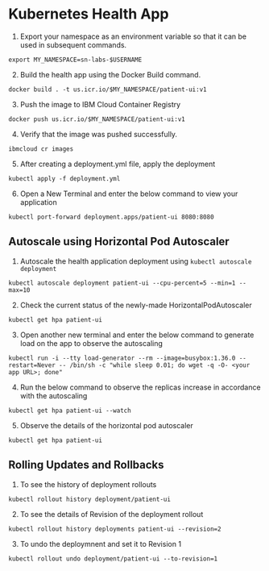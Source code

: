 # Kubernetes Health App

1. Export your namespace as an environment variable so that it can be used in subsequent commands.

```shell
export MY_NAMESPACE=sn-labs-$USERNAME
```

2. Build the health app using the Docker Build command.

```shell
docker build . -t us.icr.io/$MY_NAMESPACE/patient-ui:v1
```

3. Push the image to IBM Cloud Container Registry

```shell
docker push us.icr.io/$MY_NAMESPACE/patient-ui:v1
```

4. Verify that the image was pushed successfully.

```shell
ibmcloud cr images
```

5. After creating a deployment.yml file, apply the deployment

```shell
kubectl apply -f deployment.yml
```

6. Open a New Terminal and enter the below command to view your application

```shell
kubectl port-forward deployment.apps/patient-ui 8080:8080
```

## Autoscale using Horizontal Pod Autoscaler

1. Autoscale the health application deployment using `kubectl autoscale deployment`

```shell
kubectl autoscale deployment patient-ui --cpu-percent=5 --min=1 --max=10
```

2. Check the current status of the newly-made HorizontalPodAutoscaler

```shell
kubectl get hpa patient-ui
```

3. Open another new terminal and enter the below command to generate load on the app to observe the autoscaling

```shell
kubectl run -i --tty load-generator --rm --image=busybox:1.36.0 --restart=Never -- /bin/sh -c "while sleep 0.01; do wget -q -O- <your app URL>; done"
```

4. Run the below command to observe the replicas increase in accordance with the autoscaling

```shell
kubectl get hpa patient-ui --watch
```

5. Observe the details of the horizontal pod autoscaler
```shell
kubectl get hpa patient-ui
```

## Rolling Updates and Rollbacks

1. To see the history of deployment rollouts

```shell
kubectl rollout history deployment/patient-ui
```

2. To see the details of Revision of the deployment rollout

```shell
kubectl rollout history deployments patient-ui --revision=2
```

3. To undo the deploymnent and set it to Revision 1

```shell
kubectl rollout undo deployment/patient-ui --to-revision=1
```